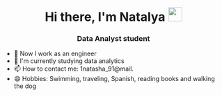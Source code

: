 <h1 align="center">Hi there, I'm Natalya</a> 
<img src="https://github.com/blackcater/blackcater/raw/main/images/Hi.gif" height="32"/></h1>
<h3 align="center">Data Analyst student</h3>

- 🔭 Now I work as an engineer
- 🌱 I'm currently studying data analytics
- 📫 How to contact me: 1natasha_91@mail.
- 😄 Hobbies: Swimming, traveling, Spanish, reading books and walking the dog

<!---
NatalyaP1991/NatalyaP1991 is a ✨ special ✨ repository because its `README.md` (this file) appears on your GitHub profile.
You can click the Preview link to take a look at your changes.
--->
